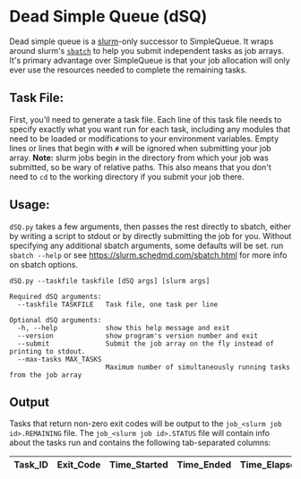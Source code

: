 # Dead Simple Queue (dSQ)
Dead simple queue is a [slurm](https://slurm.schedmd.com/)-only successor to SimpleQueue. It wraps around slurm's [`sbatch`](https://slurm.schedmd.com/sbatch.html) to help you submit independent tasks as job arrays. It's primary advantage over SimpleQueue is that your job allocation will only ever use the resources needed to complete the remaining tasks.

## Task File:
First, you'll need to generate a task file. Each line of this task file needs to specify exactly what you want run for each task, including any modules that need to be loaded or modifications to your environment variables. Empty lines or lines that begin with `#` will be ignored when submitting your job array. **Note:** slurm jobs begin in the directory from which your job was submitted, so be wary of relative paths. This also means that you don't need to `cd` to the working directory if you submit your job there.

## Usage:
`dSQ.py` takes a few arguments, then passes the rest directly to sbatch, either by writing a script to stdout or by directly submitting the job for you. Without specifying any additional sbatch arguments, some defaults will be set. run `sbatch --help` or see https://slurm.schedmd.com/sbatch.html for more info on sbatch options.


```
dSQ.py --taskfile taskfile [dSQ args] [slurm args]

Required dSQ arguments:
  --taskfile TASKFILE   Task file, one task per line

Optional dSQ arguments:
  -h, --help            show this help message and exit
  --version             show program's version number and exit
  --submit              Submit the job array on the fly instead of printing to stdout.
  --max-tasks MAX_TASKS
                        Maximum number of simultaneously running tasks from the job array
```

## Output
Tasks that return non-zero exit codes will be output to the `job_<slurm job id>.REMAINING` file. The `job_<slurm job id>.STATUS` file will contain info about the tasks run and contains the following tab-separated columns:

| Task_ID | Exit_Code | Time_Started | Time_Ended | Time_Elapsed | Task |
| :------ | :-------- | :----------- | :--------- | :----------- | :--- |
